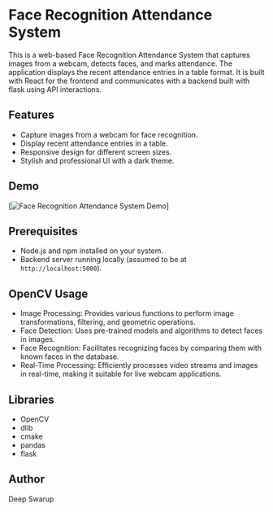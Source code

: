 # Face Recognition Attendance System

This is a web-based Face Recognition Attendance System that captures images from a webcam, detects faces, and marks attendance. The application displays the recent attendance entries in a table format. It is built with React for the frontend and communicates with a backend built with flask using API interactions.

## Features

- Capture images from a webcam for face recognition.
- Display recent attendance entries in a table.
- Responsive design for different screen sizes.
- Stylish and professional UI with a dark theme.

## Demo

[![Face Recognition Attendance System Demo](https://drive.google.com/file/d/1d2VeRnXurKi96rJuSOnpxL2ecmWqbB9o/view?usp=sharing)]


## Prerequisites

- Node.js and npm installed on your system.
- Backend server running locally (assumed to be at `http://localhost:5000`).

## OpenCV Usage
- Image Processing: Provides various functions to perform image transformations, filtering, and geometric operations.
- Face Detection: Uses pre-trained models and algorithms to detect faces in images.
- Face Recognition: Facilitates recognizing faces by comparing them with known faces in the database.
- Real-Time Processing: Efficiently processes video streams and images in real-time, making it suitable for live webcam applications.

## Libraries

- OpenCV
- dlib
- cmake
- pandas
- flask

## Author
  Deep Swarup
